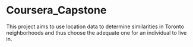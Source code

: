# Coursera_Capstone
This project aims to use location data to determine similarities in Toronto neighborhoods and thus choose the adequate one for an individual to live in.
